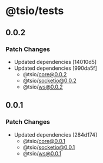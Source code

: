 # @tsio/tests

## 0.0.2

### Patch Changes

- Updated dependencies [14010d5]
- Updated dependencies [990da5f]
  - @tsio/core@0.0.2
  - @tsio/socketio@0.0.2
  - @tsio/ws@0.0.2

## 0.0.1

### Patch Changes

- Updated dependencies [284d174]
  - @tsio/core@0.0.1
  - @tsio/socketio@0.0.1
  - @tsio/ws@0.0.1
